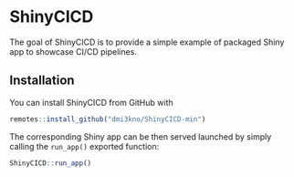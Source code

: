 
# ShinyCICD

<!-- badges: start -->
<!-- badges: end -->

The goal of ShinyCICD is to provide a simple example of packaged Shiny app to showcase CI/CD pipelines.

## Installation

You can install ShinyCICD from GitHub with

``` r
remotes::install_github("dmi3kno/ShinyCICD-min")
```

The corresponding Shiny app can be then served launched by simply calling the `run_app()` exported function:

``` r
ShinyCICD::run_app()
```
